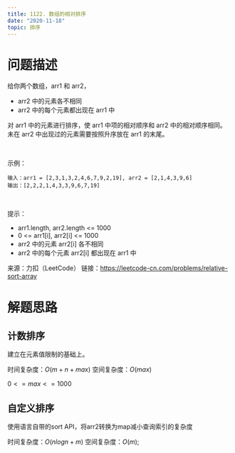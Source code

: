 ```yaml
---
title: 1122. 数组的相对排序
date: "2020-11-18"
topic: 排序
---
```


# 问题描述

给你两个数组，arr1 和 arr2，

- arr2 中的元素各不相同
- arr2 中的每个元素都出现在 arr1 中

对 arr1 中的元素进行排序，使 arr1 中项的相对顺序和 arr2 中的相对顺序相同。未在 arr2 中出现过的元素需要按照升序放在 arr1 的末尾。

 

示例：
```
输入：arr1 = [2,3,1,3,2,4,6,7,9,2,19], arr2 = [2,1,4,3,9,6]
输出：[2,2,2,1,4,3,3,9,6,7,19]
```
 

提示：
- arr1.length, arr2.length <= 1000
- 0 <= arr1[i], arr2[i] <= 1000
- arr2 中的元素 arr2[i] 各不相同
- arr2 中的每个元素 arr2[i] 都出现在 arr1 中

来源：力扣（LeetCode）
链接：https://leetcode-cn.com/problems/relative-sort-array


# 解题思路

## 计数排序

建立在元素值限制的基础上。

时间复杂度：$O(m + n + max)$
空间复杂度：$O(max)$

$0 <= max <= 1000$


## 自定义排序

使用语言自带的sort API，将arr2转换为map减小查询索引的复杂度

时间复杂度：$O(nlogn + m)$
空间复杂度：$O(m)$;

